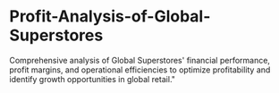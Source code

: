 # Profit-Analysis-of-Global-Superstores
Comprehensive analysis of Global Superstores' financial performance, profit margins, and operational efficiencies to optimize profitability and identify growth opportunities in global retail."
